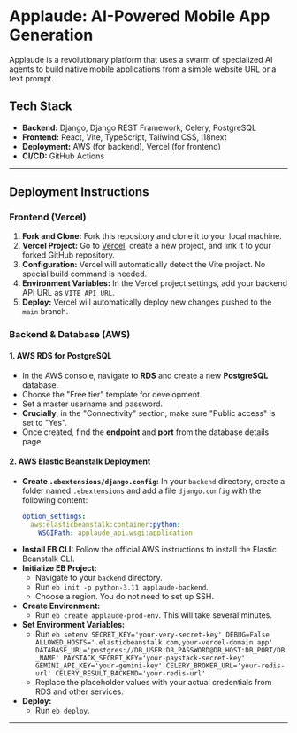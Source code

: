 # Applaude: AI-Powered Mobile App Generation

Applaude is a revolutionary platform that uses a swarm of specialized AI agents to build native mobile applications from a simple website URL or a text prompt.

## Tech Stack

* **Backend:** Django, Django REST Framework, Celery, PostgreSQL
* **Frontend:** React, Vite, TypeScript, Tailwind CSS, i18next
* **Deployment:** AWS (for backend), Vercel (for frontend)
* **CI/CD:** GitHub Actions

---

## Deployment Instructions

### Frontend (Vercel)

1.  **Fork and Clone:** Fork this repository and clone it to your local machine.
2.  **Vercel Project:** Go to [Vercel](https://vercel.com), create a new project, and link it to your forked GitHub repository.
3.  **Configuration:** Vercel will automatically detect the Vite project. No special build command is needed.
4.  **Environment Variables:** In the Vercel project settings, add your backend API URL as `VITE_API_URL`.
5.  **Deploy:** Vercel will automatically deploy new changes pushed to the `main` branch.

### Backend & Database (AWS)

#### 1. AWS RDS for PostgreSQL

* In the AWS console, navigate to **RDS** and create a new **PostgreSQL** database.
* Choose the "Free tier" template for development.
* Set a master username and password.
* **Crucially**, in the "Connectivity" section, make sure "Public access" is set to "Yes".
* Once created, find the **endpoint** and **port** from the database details page.

#### 2. AWS Elastic Beanstalk Deployment

* **Create `.ebextensions/django.config`:** In your `backend` directory, create a folder named `.ebextensions` and add a file `django.config` with the following content:
    ```yaml
    option_settings:
      aws:elasticbeanstalk:container:python:
        WSGIPath: applaude_api.wsgi:application
    ```
* **Install EB CLI:** Follow the official AWS instructions to install the Elastic Beanstalk CLI.
* **Initialize EB Project:**
    * Navigate to your `backend` directory.
    * Run `eb init -p python-3.11 applaude-backend`.
    * Choose a region. You do not need to set up SSH.
* **Create Environment:**
    * Run `eb create applaude-prod-env`. This will take several minutes.
* **Set Environment Variables:**
    * Run `eb setenv SECRET_KEY='your-very-secret-key' DEBUG=False ALLOWED_HOSTS='.elasticbeanstalk.com,your-vercel-domain.app' DATABASE_URL='postgres://DB_USER:DB_PASSWORD@DB_HOST:DB_PORT/DB_NAME' PAYSTACK_SECRET_KEY='your-paystack-secret-key' GEMINI_API_KEY='your-gemini-key' CELERY_BROKER_URL='your-redis-url' CELERY_RESULT_BACKEND='your-redis-url'`
    * Replace the placeholder values with your actual credentials from RDS and other services.
* **Deploy:**
    * Run `eb deploy`.

---
